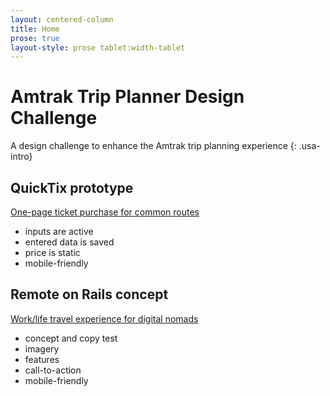 ```yaml
---
layout: centered-column
title: Home
prose: true
layout-style: prose tablet:width-tablet
---
```

# Amtrak Trip Planner Design Challenge

A design challenge to enhance the Amtrak trip planning experience
{: .usa-intro}

## QuickTix prototype

[One-page ticket purchase for common routes](quick-tix.html)
- inputs are active
- entered data is saved
- price is static
- mobile-friendly

## Remote on Rails concept

[Work/life travel experience for digital nomads](remote-on-rails.html)
- concept and copy test
- imagery
- features
- call-to-action
- mobile-friendly